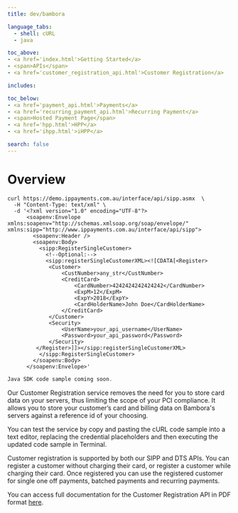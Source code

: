 ```yaml
---
title: dev/bambora

language_tabs:
  - shell: cURL
  - java

toc_above:
- <a href='index.html'>Getting Started</a>
- <span>APIs</span>
- <a href='customer_registration_api.html'>Customer Registration</a>

includes:

toc_below:
- <a href='payment_api.html'>Payments</a>
- <a href='recurring_payment_api.html'>Recurring Payment</a>
- <span>Hosted Payment Page</span>
- <a href='hpp.html'>HPP</a>
- <a href='ihpp.html'>iHPP</a>

search: false
---
```


<script src='js/vendor/clipboard.min.js'></script>
<script src='js/copy.js'></script>

# Overview

```shell
curl https://demo.ippayments.com.au/interface/api/sipp.asmx  \
  -H "Content-Type: text/xml" \
  -d '<?xml version="1.0" encoding="UTF-8"?>
      <soapenv:Envelope xmlns:soapenv="http://schemas.xmlsoap.org/soap/envelope/" xmlns:sipp="http://www.ippayments.com.au/interface/api/sipp">
        <soapenv:Header />
        <soapenv:Body>
          <sipp:RegisterSingleCustomer>
            <!--Optional:-->
            <sipp:registerSingleCustomerXML><![CDATA[<Register>
             <Customer>
                 <CustNumber>any_str</CustNumber>
                 <CreditCard>
                     <CardNumber>4242424242424242</CardNumber>
                     <ExpM>12</ExpM>
                     <ExpY>2018</ExpY>
                     <CardHolderName>John Doe</CardHolderName>
                 </CreditCard>
             </Customer>
             <Security>
                 <UserName>your_api_username</UserName>
                 <Password>your_api_password</Password>
             </Security>
         </Register>]]></sipp:registerSingleCustomerXML>
          </sipp:RegisterSingleCustomer>
        </soapenv:Body>
      </soapenv:Envelope>'
```

```java
Java SDK code sample coming soon.
```

Our Customer Registration service removes the need  for you to  store  card  data  on your servers, thus limiting the scope of your PCI compliance. It allows you to store your customer’s card and billing data on Bambora's servers against a reference id of your choosing.

You can test the service by copy and pasting the  cURL code sample into a text editor, replacing the credential placeholders and then executing the updated code sample in Terminal.

Customer registration is supported by both our SIPP and DTS APIs. You can register a customer without charging their card, or register a customer while charging their card. Once registered you can use the registered customer for single one off payments, batched payments and recurring payments.

You can access full documentation for the Customer Registration API in PDF format [here](https://ippayments.atlassian.net/wiki/download/attachments/30244944/IPP%20Tokenisation%20and%20Customer%20Registration%20Integration%20Guide%20V1.6.pdf?version=3&modificationDate=1473643987890&cacheVersion=1&api=v2).
